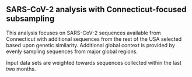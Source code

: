 ## SARS-CoV-2 analysis with Connecticut-focused subsampling
This analysis focuses on SARS-CoV-2 sequences available from Connecticut with additional sequences from 
the rest of the USA selected based upon genetic similarity. Additional global context is provided by evenly sampling sequences from 
major global regions.

Input data sets are weighted towards sequences collected within the last two months.
